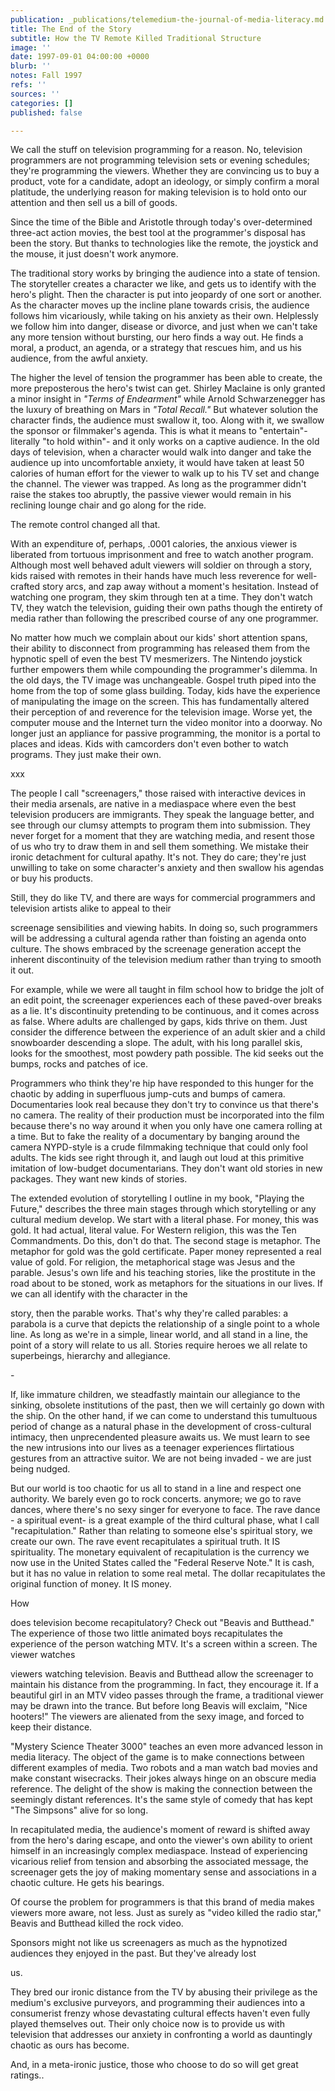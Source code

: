 ```yaml
---
publication: _publications/telemedium-the-journal-of-media-literacy.md
title: The End of the Story
subtitle: How the TV Remote Killed Traditional Structure
image: ''
date: 1997-09-01 04:00:00 +0000
blurb: ''
notes: Fall 1997
refs: ''
sources: ''
categories: []
published: false

---
```

We call the stuff on television programming for a reason. No, television programmers are not programming television sets or evening schedules; they're programming the viewers. Whether they are convincing us to buy a product, vote for a candidate, adopt an ideology, or simply confirm a moral platitude, the underlying reason for making television is to hold onto our attention and then sell us a bill of goods.

Since the time of the Bible and Aristotle through today's over-determined three-act action movies, the best tool at the programmer's disposal has been the story. But thanks to technologies like the remote, the joystick and the mouse, it just doesn't work anymore.

The traditional story works by bringing the audience into a state of tension. The storyteller creates a character we like, and gets us to identify with the hero's plight. Then the character is put into jeopardy of one sort or another. As the character moves up the incline plane towards crisis, the audience follows him vicariously, while taking on his anxiety as their own. Helplessly we follow him into danger, disease or divorce, and just when we can't take any more tension without bursting, our hero finds a way out. He finds a moral, a product, an agenda, or a strategy that rescues him, and us his audience, from the awful anxiety.

The higher the level of tension the programmer has been able to create, the more preposterous the hero's twist can get. Shirley Maclaine is only granted a minor insight in _"Terms of Endearment"_ while Arnold Schwarzenegger has the luxury of breathing on Mars in _"Total Recall."_ But whatever solution the character finds, the audience must swallow it, too. Along with it, we swallow the sponsor or filmmaker's agenda. This is what it means to "entertain"-literally "to hold within"- and it only works on a captive audience. In the old days of television, when a character would walk into danger and take the audience up into uncomfortable anxiety, it would have taken at least 50 calories of human effort for the viewer to walk up to his TV set and change the channel. The viewer was trapped. As long as the programmer didn't raise the stakes too abruptly, the passive viewer would remain in his reclining lounge chair and go along for the ride.

The remote control changed all that.

With an expenditure of, perhaps, .0001 calories, the anxious viewer is liberated from tortuous imprisonment and free to watch another program. Although most well behaved adult viewers will soldier on through a story, kids raised with remotes in their hands have much less reverence for well-crafted story arcs, and zap away without a moment's hesitation. Instead of watching one program, they skim through ten at a time. They don't watch TV, they watch the television, guiding their own paths though the entirety of media rather than following the prescribed course of any one programmer.

No matter how much we complain about our kids' short attention spans, their ability to disconnect from programming has released them from the hypnotic spell of even the best TV mesmerizers. The Nintendo joystick further empowers them while compounding the programmer's dilemma. In the old days, the TV image was unchangeable. Gospel truth piped into the home from the top of some glass building. Today, kids have the experience of manipulating the image on the screen. This has fundamentally altered their perception of and reverence for the television image. Worse yet, the computer mouse and the Internet turn the video monitor into a doorway. No longer just an appliance for passive programming, the monitor is a portal to places and ideas. Kids with camcorders don't even bother to watch programs. They just make their own.

xxx

The people I call "screenagers," those raised with interactive devices in their media arsenals, are native in a mediaspace where even the best television producers are immigrants. They speak the language better, and see through our clumsy attempts to program them into submission. They never forget for a moment that they are watching media, and resent those of us who try to draw them in and sell them something. We mistake their ironic detachment for cultural apathy. It's not. They do care; they're just unwilling to take on some character's anxiety and then swallow his agendas or buy his products.

Still, they do like TV, and there are ways for commercial programmers and television artists alike to appeal to their

screenage sensibilities and viewing habits. In doing so, such programmers will be addressing a cultural agenda rather than foisting an agenda onto culture. The shows embraced by the screenage generation accept the inherent discontinuity of the television medium rather than trying to smooth it out.

For example, while we were all taught in film school how to bridge the jolt of an edit point, the screenager experiences each of these paved-over breaks as a lie. It's discontinuity pretending to be continuous, and it comes across as false. Where adults are challenged by gaps, kids thrive on them. Just consider the difference between the experience of an adult skier and a child snowboarder descending a slope. The adult, with his long parallel skis, looks for the smoothest, most powdery path possible. The kid seeks out the bumps, rocks and patches of ice.

Programmers who think they're hip have responded to this hunger for the chaotic by adding in superfluous jump-cuts and bumps of camera. Documentaries look real because they don't try to convince us that there's no camera. The reality of their production must be incorporated into the film because there's no way around it when you only have one camera rolling at a time. But to fake the reality of a documentary by banging around the camera NYPD-style is a crude filmmaking technique that could only fool adults. The kids see right through it, and laugh out loud at this primitive imitation of low-budget documentarians. They don't want old stories in new packages. They want new kinds of stories.

The extended evolution of storytelling I outline in my book, "Playing the Future," describes the three main stages through which storytelling or any cultural medium develop. We start with a literal phase. For money, this was gold. It had actual, literal value. For Western religion, this was the Ten Commandments. Do this, don't do that. The second stage is metaphor. The metaphor for gold was the gold certificate. Paper money represented a real value of gold. For religion, the metaphorical stage was Jesus and the parable. Jesus's own life and his teaching stories, like the prostitute in the road about to be stoned, work as metaphors for the situations in our lives. If we can all identify with the character in the

story, then the parable works. That's why they're called parables: a parabola is a curve that depicts the relationship of a single point to a whole line. As long as we're in a simple, linear world, and all stand in a line, the point of a story will relate to us all. Stories require heroes we all relate to superbeings, hierarchy and allegiance.

\-

If, like immature children, we steadfastly maintain our allegiance to the sinking, obsolete institutions of the past, then we will certainly go down with the ship. On the other hand, if we can come to understand this tumultuous period of change as a natural phase in the development of cross-cultural intimacy, then unprecendented pleasure awaits us. We must learn to see the new intrusions into our lives as a teenager experiences flirtatious gestures from an attractive suitor. We are not being invaded - we are just being nudged.

But our world is too chaotic for us all to stand in a line and respect one authority. We barely even go to rock concerts. anymore; we go to rave dances, where there's no sexy singer for everyone to face. The rave dance - a spiritual event- is a great example of the third cultural phase, what I call "recapitulation." Rather than relating to someone else's spiritual story, we create our own. The rave event recapitulates a spiritual truth. It IS spirituality. The monetary equivalent of recapitulation is the currency we now use in the United States called the "Federal Reserve Note." It is cash, but it has no value in relation to some real metal. The dollar recapitulates the original function of money. It IS money.

How

does television become recapitulatory? Check out "Beavis and Butthead." The experience of those two little animated boys recapitulates the experience of the person watching MTV. It's a screen within a screen. The viewer watches

viewers watching television. Beavis and Butthead allow the screenager to maintain his distance from the programming. In fact, they encourage it. If a beautiful girl in an MTV video passes through the frame, a traditional viewer may be drawn into the trance. But before long Beavis will exclaim, "Nice hooters!" The viewers are alienated from the sexy image, and forced to keep their distance.

"Mystery Science Theater 3000" teaches an even more advanced lesson in media literacy. The object of the game is to make connections between different examples of media. Two robots and a man watch bad movies and make constant wisecracks. Their jokes always hinge on an obscure media reference. The delight of the show is making the connection between the seemingly distant references. It's the same style of comedy that has kept "The Simpsons" alive for so long.

In recapitulated media, the audience's moment of reward is shifted away from the hero's daring escape, and onto the viewer's own ability to orient himself in an increasingly complex mediaspace. Instead of experiencing vicarious relief from tension and absorbing the associated message, the screenager gets the joy of making momentary sense and associations in a chaotic culture. He gets his bearings.

Of course the problem for programmers is that this brand of media makes viewers more aware, not less. Just as surely as "video killed the radio star," Beavis and Butthead killed the rock video.

Sponsors might not like us screenagers as much as the hypnotized audiences they enjoyed in the past. But they've already lost

us.

They bred our ironic distance from the TV by abusing their privilege as the medium's exclusive purveyors, and programming their audiences into a consumerist frenzy whose devastating cultural effects haven't even fully played themselves out. Their only choice now is to provide us with television that addresses our anxiety in confronting a world as dauntingly chaotic as ours has become.

And, in a meta-ironic justice, those who choose to do so will get great ratings..